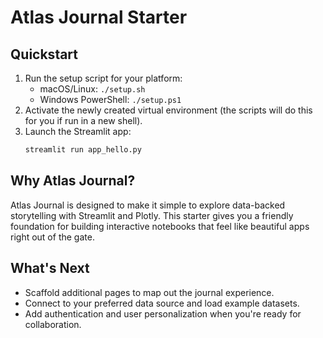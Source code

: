 # Atlas Journal Starter

## Quickstart
1. Run the setup script for your platform:
   - macOS/Linux: `./setup.sh`
   - Windows PowerShell: `./setup.ps1`
2. Activate the newly created virtual environment (the scripts will do this for you if run in a new shell).
3. Launch the Streamlit app:
   ```bash
   streamlit run app_hello.py
   ```

## Why Atlas Journal?
Atlas Journal is designed to make it simple to explore data-backed storytelling with Streamlit and Plotly. This starter gives you a friendly foundation for building interactive notebooks that feel like beautiful apps right out of the gate.

## What's Next
- Scaffold additional pages to map out the journal experience.
- Connect to your preferred data source and load example datasets.
- Add authentication and user personalization when you're ready for collaboration.
